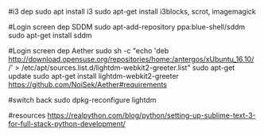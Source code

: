 #i3 dep
sudo apt install i3
sudo apt-get install i3blocks, scrot, imagemagick

#Login screen dep SDDM
sudo apt-add-repository ppa:blue-shell/sddm 
sudo apt-get install sddm 

#Login screen dep Aether
sudo sh -c "echo 'deb http://download.opensuse.org/repositories/home:/antergos/xUbuntu_16.10/ /' > /etc/apt/sources.list.d/lightdm-webkit2-greeter.list"
sudo apt-get update
sudo apt-get install lightdm-webkit2-greeter
https://github.com/NoiSek/Aether#requirements

#switch back 
sudo dpkg-reconfigure lightdm

#resources
https://realpython.com/blog/python/setting-up-sublime-text-3-for-full-stack-python-development/